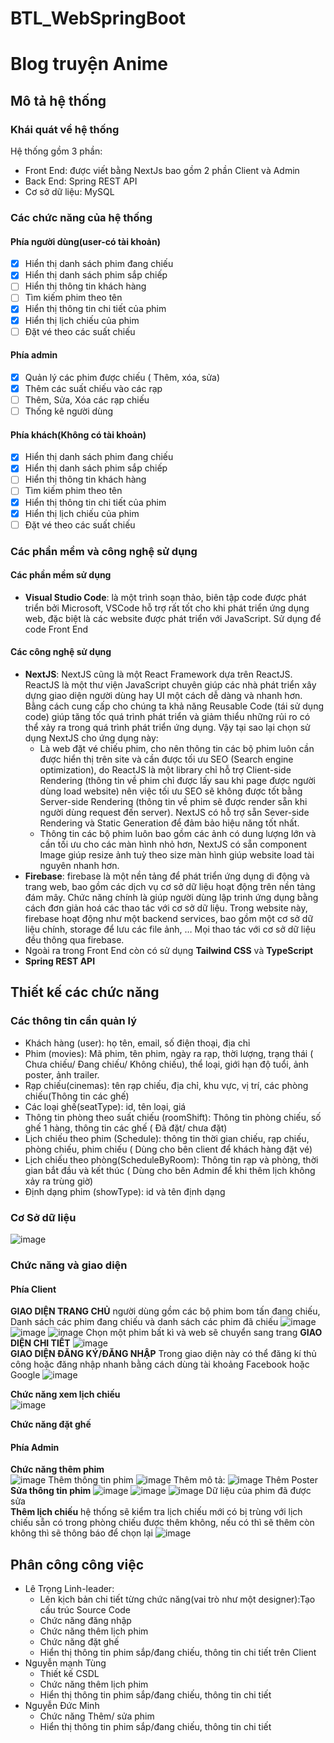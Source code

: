 # BTL_WebSpringBoot
# Blog truyện Anime
## Mô tả hệ thống
### Khái quát về hệ thống
Hệ thống gồm 3 phần:
- Front End: được viết bằng NextJs bao gồm 2 phần Client và Admin
- Back End: Spring REST API 
- Cơ sở dữ liệu: MySQL
### Các chức năng của hệ thống
#### Phía người dùng(user-có tài khoản)
  - [x] Hiển thị danh sách phim đang chiếu 
  - [x] Hiển thị danh sách phim sắp chiếp 
  - [ ] Hiển thị thông tin khách hàng 
  - [ ] Tìm kiếm phim theo tên
  - [x] Hiển thị thông tin chi tiết của phim 
  - [x] Hiển thị lịch chiếu của phim 
  - [ ] Đặt vé theo các suất chiếu 
#### Phía admin
  - [x] Quản lý các phim được chiếu ( Thêm, xóa, sửa) 
  - [x] Thêm các suất chiếu vào các rạp 
  - [ ] Thêm, Sửa, Xóa các rạp chiếu  
  - [ ] Thống kê người dùng 
 #### Phía khách(Không có tài khoản)
  - [x] Hiển thị danh sách phim đang chiếu 
  - [x] Hiển thị danh sách phim sắp chiếp 
  - [ ] Hiển thị thông tin khách hàng 
  - [ ] Tìm kiếm phim theo tên
  - [x] Hiển thị thông tin chi tiết của phim 
  - [x] Hiển thị lịch chiếu của phim 
  - [ ] Đặt vé theo các suất chiếu 
### Các phần mềm và công nghệ sử dụng
#### Các phần mềm sử dụng
-  **Visual Studio Code**: là một trình soạn thảo, biên tập code được phát triển bởi Microsoft, 
VSCode hỗ trợ rất tốt cho khi phát triển ứng dụng web, đặc biệt là các website được phát triển với JavaScript. Sử dụng để code Front End
#### Các công nghệ sử dụng
- **NextJS**: NextJS cũng là một React Framework dựa trên ReactJS. 
ReactJS là một thư viện  JavaScript chuyên giúp các nhà phát triển xây dựng giao diện người dùng hay UI một cách dễ dàng và nhanh hơn.
Bằng cách cung cấp cho chúng ta khả năng Reusable Code  (tái sử dụng code) 
giúp tăng tốc quá trình phát triển và giảm thiểu những rủi ro có thể xảy ra trong quá trình phát triển ứng dụng. 
Vậy tại sao lại chọn sử dụng NextJS cho ứng dụng này: 
  - Là web đặt vé chiếu phim, cho nên thông tin các bộ phim luôn cần được hiển thị trên site và cần được tối ưu SEO (Search engine optimization), 
  do ReactJS là một library chỉ hỗ trợ Client-side Rendering (thông tin về phim chỉ được lấy sau khi page được người dùng load website)
  nên việc tối ưu SEO sẽ không được tốt bằng Server-side Rendering (thông tin về phim sẽ được render sẵn khi người dùng request đến server).
   NextJS có hỗ trợ sẵn Sever-side Rendering và Static Generation để đảm bảo hiệu năng tốt nhất.
  - Thông tin các bộ phim luôn bao gồm các ảnh có dung lượng lớn và cần tối ưu cho các màn hình nhỏ hơn, NextJS có sẵn component Image giúp resize ảnh tuỳ theo size màn hình giúp website load tài nguyên nhanh hơn.
- **Firebase**: firebase là một nền tảng để phát triển ứng dụng di động và trang web, bao gồm các dịch vụ cơ sở dữ liệu hoạt động trên nền tảng đám mây. Chức năng chính là giúp người dùng lập trinh ứng dụng bằng cách đơn giản hoá các thao tác với cơ sở dữ liệu. Trong website này, firebase hoạt động như một backend services, bao gồm một cơ sở dữ liệu chính, storage để lưu các file ảnh, … Mọi thao tác với cơ sở dữ liệu đều thông qua firebase.
- Ngoài ra trong Front End còn có sử dụng **Tailwind CSS** và **TypeScript**
- **Spring REST API**
## Thiết kế các chức năng
### Các thông tin cần quản lý
- Khách hàng (user): họ tên, email, số điện thoại, địa chỉ
- Phim (movies): Mã phim, tên phim, ngày ra rạp, thời lượng, trạng thái ( Chưa chiếu/ Đang chiếu/ Không chiếu), thể loại, giới hạn độ tuổi, ảnh poster, ảnh trailer.
- Rạp chiếu(cinemas): tên rạp chiếu, địa chỉ, khu vực, vị trí, các phòng chiếu(Thông tin các ghế)
- Các loại ghế(seatType): id, tên loại, giá
- Thông tin phòng theo suất chiếu (roomShift): Thông tin phòng chiếu, số ghế 1 hàng, thông tin các ghế ( Đã đặt/ chưa đặt)
- Lịch chiếu theo phim (Schedule): thông tin thời gian chiếu, rạp chiếu, phòng chiếu, phim chiếu ( Dùng cho bên client để khách hàng đặt vé)
- Lịch chiếu theo phòng(ScheduleByRoom): Thông tin rạp và phòng, thời gian bắt đầu và kết thúc ( Dùng cho bên Admin để khi thêm lịch không xảy ra trùng giờ)
- Định dạng phim (showType): id và tên định dạng
### Cơ Sở dữ liệu 
![image](https://user-images.githubusercontent.com/91041371/171356444-10b403cf-e76d-4a73-acba-8ba119c7c933.png)

### Chức năng và giao diện
#### Phía Client
**GIAO DIỆN TRANG CHỦ** người dùng gồm các bộ phim bom tấn đang chiếu, Danh sách các phim đang chiếu và danh sách các phim đã chiếu
![image](https://user-images.githubusercontent.com/88889991/170665645-08d056b3-3154-43b4-8c62-293b48aa3bff.png)
![image](https://user-images.githubusercontent.com/88889991/170666212-68b782cd-ccaf-4ad3-ba4e-ceca5daa52cd.png)
![image](https://user-images.githubusercontent.com/88889991/170665839-5b8aa934-a5e1-40f5-b2c8-d7206dd5d23f.png)
Chọn một phim bất kì và web sẽ chuyển sang trang **GIAO DIỆN CHI TIẾT**
![image](https://user-images.githubusercontent.com/88889991/170666872-b404f1b9-fc80-453a-bc5f-d50ee7aa0780.png) <br>
**GIAO DIỆN ĐĂNG KÝ/ĐĂNG NHẬP** Trong giao diện này có thể đăng kí thủ công hoặc đăng nhập nhanh bằng cách dùng tài khoảng Facebook hoặc Google
![image](https://user-images.githubusercontent.com/88889991/170668904-00660332-0d16-4aa8-a44e-820dfcdab09e.png)

**Chức năng xem lịch chiếu** <br>
![image](https://user-images.githubusercontent.com/88889991/170731148-e61f8b45-0579-40c2-a32a-12d9fcb468f8.png)

**Chức năng đặt ghế**
#### Phía Admin
**Chức năng thêm phim** <br>
![image](https://user-images.githubusercontent.com/88889991/170669930-8acacb80-5687-4801-96b7-1145eeccc871.png)
Thêm thông tin phim 
![image](https://user-images.githubusercontent.com/88889991/170670510-329163e0-31d1-465b-89e5-e6f9ad727b05.png)
Thêm mô tả:
![image](https://user-images.githubusercontent.com/88889991/170670640-37d5d8ca-1b82-4a45-a33b-eab4dbc3bda5.png)
Thêm Poster
**Sửa thông tin phim**
![image](https://user-images.githubusercontent.com/88889991/170670909-e79f67b1-f23a-48bc-91b2-30bc83552f48.png)
![image](https://user-images.githubusercontent.com/88889991/170670968-eb5ec269-8d7f-4b85-9539-92e60833659f.png)
![image](https://user-images.githubusercontent.com/88889991/170671054-e3ba2441-ba2f-4f9b-b447-a9c48bc9a3b8.png)
Dữ liệu của phim đã được sửa<br>
**Thêm lịch chiếu** hệ thống sẽ kiểm tra lịch chiếu mới có bị trùng với lịch chiếu sẵn có trong phòng chiếu được thêm không, nếu có thì sẽ thêm còn không thì sẽ thông báo để chọn lại
![image](https://user-images.githubusercontent.com/88889991/170671237-4372dcc9-4dd6-4fb7-9b8a-bd7e7c2289a4.png)


## Phân công công việc
- Lê Trọng Linh-leader:
  - Lên kịch bản chi tiết từng chức năng(vai trò như một designer):Tạo cấu trúc Source Code
  - Chức năng đăng nhập
  - Chức năng thêm lịch phim
  - Chức năng đặt ghế
  - Hiển thị thông tin phim sắp/đang chiếu, thông tin chi tiết trên Client
- Nguyễn mạnh Tùng
  - Thiết kế CSDL
  - Chức năng thêm lịch phim
  - Hiển thị thông tin phim sắp/đang chiếu, thông tin chi tiết 
- Nguyễn Đức Minh
  - Chức năng Thêm/ sửa phim
  - Hiển thị thông tin phim sắp/đang chiếu, thông tin chi tiết 
  
